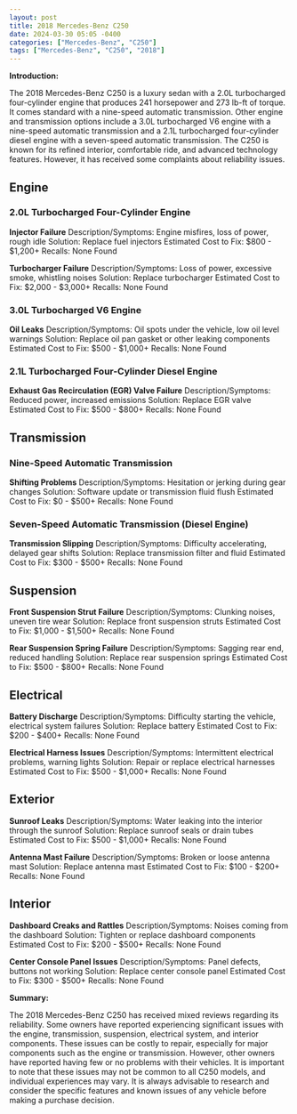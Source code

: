 ```yaml
---
layout: post
title: 2018 Mercedes-Benz C250
date: 2024-03-30 05:05 -0400
categories: ["Mercedes-Benz", "C250"]
tags: ["Mercedes-Benz", "C250", "2018"]
---
```

**Introduction:**

The 2018 Mercedes-Benz C250 is a luxury sedan with a 2.0L turbocharged four-cylinder engine that produces 241 horsepower and 273 lb-ft of torque. It comes standard with a nine-speed automatic transmission. Other engine and transmission options include a 3.0L turbocharged V6 engine with a nine-speed automatic transmission and a 2.1L turbocharged four-cylinder diesel engine with a seven-speed automatic transmission. The C250 is known for its refined interior, comfortable ride, and advanced technology features. However, it has received some complaints about reliability issues.

## **Engine**
### **2.0L Turbocharged Four-Cylinder Engine**
**Injector Failure**
Description/Symptoms: Engine misfires, loss of power, rough idle
Solution: Replace fuel injectors
Estimated Cost to Fix: $800 - $1,200+
Recalls: None Found

**Turbocharger Failure**
Description/Symptoms: Loss of power, excessive smoke, whistling noises
Solution: Replace turbocharger
Estimated Cost to Fix: $2,000 - $3,000+
Recalls: None Found

### **3.0L Turbocharged V6 Engine**
**Oil Leaks**
Description/Symptoms: Oil spots under the vehicle, low oil level warnings
Solution: Replace oil pan gasket or other leaking components
Estimated Cost to Fix: $500 - $1,000+
Recalls: None Found

### **2.1L Turbocharged Four-Cylinder Diesel Engine**
**Exhaust Gas Recirculation (EGR) Valve Failure**
Description/Symptoms: Reduced power, increased emissions
Solution: Replace EGR valve
Estimated Cost to Fix: $500 - $800+
Recalls: None Found


## **Transmission**
### **Nine-Speed Automatic Transmission**
**Shifting Problems**
Description/Symptoms: Hesitation or jerking during gear changes
Solution: Software update or transmission fluid flush
Estimated Cost to Fix: $0 - $500+
Recalls: None Found

### **Seven-Speed Automatic Transmission (Diesel Engine)**
**Transmission Slipping**
Description/Symptoms: Difficulty accelerating, delayed gear shifts
Solution: Replace transmission filter and fluid
Estimated Cost to Fix: $300 - $500+
Recalls: None Found

## **Suspension**
**Front Suspension Strut Failure**
Description/Symptoms: Clunking noises, uneven tire wear
Solution: Replace front suspension struts
Estimated Cost to Fix: $1,000 - $1,500+
Recalls: None Found

**Rear Suspension Spring Failure**
Description/Symptoms: Sagging rear end, reduced handling
Solution: Replace rear suspension springs
Estimated Cost to Fix: $500 - $800+
Recalls: None Found

## **Electrical**
**Battery Discharge**
Description/Symptoms: Difficulty starting the vehicle, electrical system failures
Solution: Replace battery
Estimated Cost to Fix: $200 - $400+
Recalls: None Found

**Electrical Harness Issues**
Description/Symptoms: Intermittent electrical problems, warning lights
Solution: Repair or replace electrical harnesses
Estimated Cost to Fix: $500 - $1,000+
Recalls: None Found

## **Exterior**
**Sunroof Leaks**
Description/Symptoms: Water leaking into the interior through the sunroof
Solution: Replace sunroof seals or drain tubes
Estimated Cost to Fix: $500 - $1,000+
Recalls: None Found

**Antenna Mast Failure**
Description/Symptoms: Broken or loose antenna mast
Solution: Replace antenna mast
Estimated Cost to Fix: $100 - $200+
Recalls: None Found

## **Interior**
**Dashboard Creaks and Rattles**
Description/Symptoms: Noises coming from the dashboard
Solution: Tighten or replace dashboard components
Estimated Cost to Fix: $200 - $500+
Recalls: None Found

**Center Console Panel Issues**
Description/Symptoms: Panel defects, buttons not working
Solution: Replace center console panel
Estimated Cost to Fix: $300 - $500+
Recalls: None Found

**Summary:**

The 2018 Mercedes-Benz C250 has received mixed reviews regarding its reliability. Some owners have reported experiencing significant issues with the engine, transmission, suspension, electrical system, and interior components. These issues can be costly to repair, especially for major components such as the engine or transmission. However, other owners have reported having few or no problems with their vehicles. It is important to note that these issues may not be common to all C250 models, and individual experiences may vary. It is always advisable to research and consider the specific features and known issues of any vehicle before making a purchase decision.
